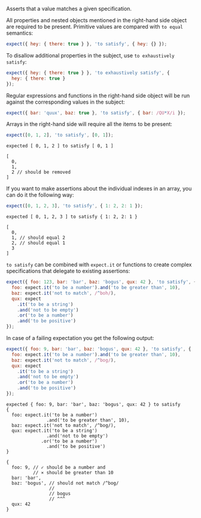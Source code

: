 Asserts that a value matches a given specification.

All properties and nested objects mentioned in the right-hand side object are
required to be present. Primitive values are compared with `to equal` semantics:

```js
expect({ hey: { there: true } }, 'to satisfy', { hey: {} });
```

To disallow additional properties in the subject, use `to exhaustively satisfy`:

```js
expect({ hey: { there: true } }, 'to exhaustively satisfy', {
  hey: { there: true }
});
```

Regular expressions and functions in the right-hand side object will be run
against the corresponding values in the subject:

```js
expect({ bar: 'quux', baz: true }, 'to satisfy', { bar: /QU*X/i });
```

Arrays in the right-hand side will require all the items to be present:

```js
expect([0, 1, 2], 'to satisfy', [0, 1]);
```

```output
expected [ 0, 1, 2 ] to satisfy [ 0, 1 ]

[
  0,
  1,
  2 // should be removed
]
```

If you want to make assertions about the individual indexes in an array, you can
do it the following way:

```js
expect([0, 1, 2, 3], 'to satisfy', { 1: 2, 2: 1 });
```

```output
expected [ 0, 1, 2, 3 ] to satisfy { 1: 2, 2: 1 }

[
  0,
  1, // should equal 2
  2, // should equal 1
  3
]
```

`to satisfy` can be combined with `expect.it` or functions to create complex
specifications that delegate to existing assertions:

```js
expect({ foo: 123, bar: 'bar', baz: 'bogus', qux: 42 }, 'to satisfy', {
  foo: expect.it('to be a number').and('to be greater than', 10),
  baz: expect.it('not to match', /^boh/),
  qux: expect
    .it('to be a string')
    .and('not to be empty')
    .or('to be a number')
    .and('to be positive')
});
```

In case of a failing expectation you get the following output:

```js
expect({ foo: 9, bar: 'bar', baz: 'bogus', qux: 42 }, 'to satisfy', {
  foo: expect.it('to be a number').and('to be greater than', 10),
  baz: expect.it('not to match', /^bog/),
  qux: expect
    .it('to be a string')
    .and('not to be empty')
    .or('to be a number')
    .and('to be positive')
});
```

```output
expected { foo: 9, bar: 'bar', baz: 'bogus', qux: 42 } to satisfy
{
  foo: expect.it('to be a number')
               .and('to be greater than', 10),
  baz: expect.it('not to match', /^bog/),
  qux: expect.it('to be a string')
               .and('not to be empty')
             .or('to be a number')
               .and('to be positive')
}

{
  foo: 9, // ✓ should be a number and
          // ⨯ should be greater than 10
  bar: 'bar',
  baz: 'bogus', // should not match /^bog/
                //
                // bogus
                // ^^^
  qux: 42
}
```
